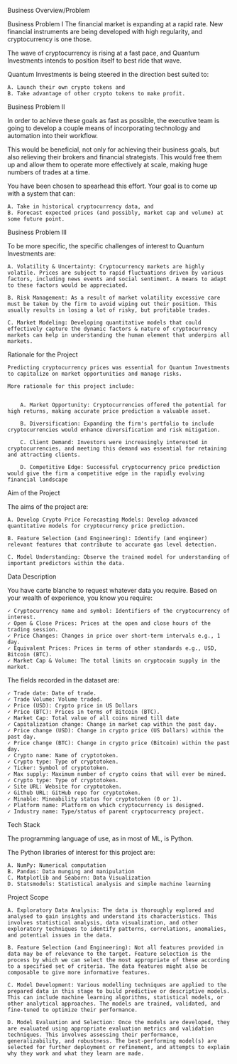  Business Overview/Problem

Business Problem  I
The financial market is expanding at a rapid rate. New financial instruments are being developed with high regularity, and cryptocurrency is one those.

The wave of cryptocurrency is rising at a fast pace, and Quantum Investments intends to position itself to best ride that wave.

Quantum Investments is being steered in the direction best suited to:

    A. Launch their own crypto tokens and
    B. Take advantage of other crypto tokens to make profit.

 

Business Problem II

In order to achieve these goals as fast as possible, the executive team is going to develop a couple means of incorporating technology and automation into their workflow.

This would be beneficial, not only for achieving their business goals, but also relieving their brokers and financial strategists. This would free them up and allow them to operate more effectively at scale, making huge numbers of trades at a time.

You have been chosen to spearhead this effort. Your goal is to come up with a system that can:

    A. Take in historical cryptocurrency data, and
    B. Forecast expected prices (and possibly, market cap and volume) at some future point.

 

Business Problem III

To be more specific, the specific challenges of interest to Quantum Investments are:

     
    A. Volatility & Uncertainty: Cryptocurrency markets are highly volatile. Prices are subject to rapid fluctuations driven by various factors, including news events and social sentiment. A means to adapt to these factors would be appreciated.
     
    B. Risk Management: As a result of market volatility excessive care must be taken by the firm to avoid wiping out their position. This usually results in losing a lot of risky, but profitable trades.
     
    C. Market Modeling: Developing quantitative models that could effectively capture the dynamic factors & nature of cryptocurrency markets can help in understanding the human element that underpins all markets.

Rationale for the Project

    Predicting cryptocurrency prices was essential for Quantum Investments to capitalize on market opportunities and manage risks.

    More rationale for this project include:

     
        A. Market Opportunity: Cryptocurrencies offered the potential for high returns, making accurate price prediction a valuable asset.
         
        B. Diversification: Expanding the firm's portfolio to include cryptocurrencies would enhance diversification and risk mitigation.
         
        C. Client Demand: Investors were increasingly interested in cryptocurrencies, and meeting this demand was essential for retaining and attracting clients.
         
        D. Competitive Edge: Successful cryptocurrency price prediction would give the firm a competitive edge in the rapidly evolving financial landscape

Aim of the Project

The aims of the project are:

     
    A. Develop Crypto Price Forecasting Models: Develop advanced quantitative models for cryptocurrency price prediction.
     
    B. Feature Selection (and Engineering): Identify (and engineer) relevant features that contribute to accurate gas level detection.
     
    C. Model Understanding: Observe the trained model for understanding of important predictors within the data.

Data Description

You have carte blanche to request whatever data you require. Based on your wealth of experience, you know you require:

 

    ✓ Cryptocurrency name and symbol: Identifiers of the cryptocurrency of interest.
    ✓ Open & Close Prices: Prices at the open and close hours of the trading session.
    ✓ Price Changes: Changes in price over short-term intervals e.g., 1 day.
    ✓ Equivalent Prices: Prices in terms of other standards e.g., USD, Bitcoin (BTC).
    ✓ Market Cap & Volume: The total limits on cryptocoin supply in the market.

 

The fields recorded in the dataset are:

 

    ✓ Trade date: Date of trade.
    ✓ Trade Volume: Volume traded.
    ✓ Price (USD): Crypto price in US Dollars
    ✓ Price (BTC): Prices in terms of Bitcoin (BTC).
    ✓ Market Cap: Total value of all coins mined till date
    ✓ Capitalization change: Change in market cap within the past day.
    ✓ Price change (USD): Change in crypto price (US Dollars) within the past day.
    ✓ Price change (BTC): Change in crypto price (Bitcoin) within the past day.
    ✓ Crypto name: Name of cryptotoken.
    ✓ Crypto type: Type of cryptotoken.
    ✓ Ticker: Symbol of cryptotoken.
    ✓ Max supply: Maximum number of crypto coins that will ever be mined.
    ✓ Crypto type: Type of cryptotoken.
    ✓ Site URL: Website for cryptotoken.
    ✓ Github URL: GitHub repo for cryptotoken.
    ✓ Minable: Mineability status for cryptotoken (0 or 1).
    ✓ Platform name: Platform on which cryptocurrency is designed.
    ✓ Industry name: Type/status of parent cryptocurrency project.

Tech Stack

The programming language of use, as in most of ML, is Python.

 

The Python libraries of interest for this project are:

 

    A. NumPy: Numerical computation 
    B. Pandas: Data munging and manipulation
    C. Matplotlib and Seaborn: Data Visualization
    D. Statsmodels: Statistical analysis and simple machine learning

Project Scope

    A. Exploratory Data Analysis: The data is thoroughly explored and analysed to gain insights and understand its characteristics. This involves statistical analysis, data visualization, and other exploratory techniques to identify patterns, correlations, anomalies, and potential issues in the data.
     
    B. Feature Selection (and Engineering): Not all features provided in data may be of relevance to the target. Feature selection is the process by which we can select the most appropriate of these according to a specified set of criteria. The data features might also be composable to give more informative features.
     
    C. Model Development: Various modelling techniques are applied to the prepared data in this stage to build predictive or descriptive models. This can include machine learning algorithms, statistical models, or other analytical approaches. The models are trained, validated, and fine-tuned to optimize their performance.
     
    D. Model Evaluation and Selection: Once the models are developed, they are evaluated using appropriate evaluation metrics and validation techniques. This involves assessing their performance, generalizability, and robustness. The best-performing model(s) are selected for further deployment or refinement, and attempts to explain why they work and what they learn are made.
